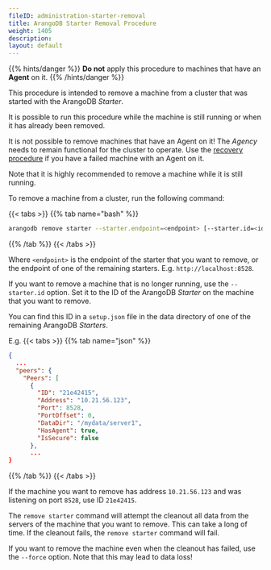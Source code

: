 ```yaml
---
fileID: administration-starter-removal
title: ArangoDB Starter Removal Procedure
weight: 1405
description: 
layout: default
---
```

{{% hints/danger %}}
**Do not** apply this procedure to machines that have an **Agent** on it.
{{% /hints/danger %}}

This procedure is intended to remove a machine from a cluster
that was started with the ArangoDB _Starter_.

It is possible to run this procedure while the machine is still running
or when it has already been removed.

It is not possible to remove machines that have an Agent on it!
The _Agency_ needs to remain functional for the cluster to operate.
Use the [recovery procedure](administration-starter-recovery) if you have
a failed machine with an Agent on it.

Note that it is highly recommended to remove a machine while it is still running.

To remove a machine from a cluster, run the following command:

{{< tabs >}}
{{% tab name="bash" %}}
```bash
arangodb remove starter --starter.endpoint=<endpoint> [--starter.id=<id>] [--force]
```
{{% /tab %}}
{{< /tabs >}}

Where `<endpoint>` is the endpoint of the starter that you want to remove,
or the endpoint of one of the remaining starters. E.g. `http://localhost:8528`.

If you want to remove a machine that is no longer running, use the `--starter.id`
option. Set it to the ID of the ArangoDB _Starter_ on the machine that you want to remove.

You can find this ID in a `setup.json` file in the data directory of one of
the remaining ArangoDB _Starters_.

E.g.
{{< tabs >}}
{{% tab name="json" %}}
```json
{
  ...
  "peers": {
    "Peers": [
      {
        "ID": "21e42415",
        "Address": "10.21.56.123",
        "Port": 8528,
        "PortOffset": 0,
        "DataDir": "/mydata/server1",
        "HasAgent": true,
        "IsSecure": false
      },
      ...
}
```
{{% /tab %}}
{{< /tabs >}}

If the machine you want to remove has address `10.21.56.123` and was listening
on port `8528`, use ID `21e42415`.

The `remove starter` command will attempt the cleanout all data from the servers
of the machine that you want to remove. This can take a long of time.
If the cleanout fails, the `remove starter` command will fail.

If you want to remove the machine even when the cleanout has failed, use
the `--force` option. Note that this may lead to data loss!
